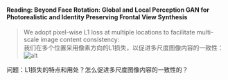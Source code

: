#### Reading: Beyond Face Rotation: Global and Local Perception GAN for Photorealistic and Identity Preserving Frontal View Synthesis
> We adopt pixel-wise L1 loss at multiple locations to facilitate multi-scale image content consistency:  
> 我们在多个位置采用像素方向的L1损失，以促进多尺度图像内容的一致性：  
> ![alt](https://github.com/SarahYu1997/Learning-notes/blob/master/imgs/TIM截图20191123225457.png)      

问题：L1损失的特点和用处？怎么促进多尺度图像内容的一致性的？
